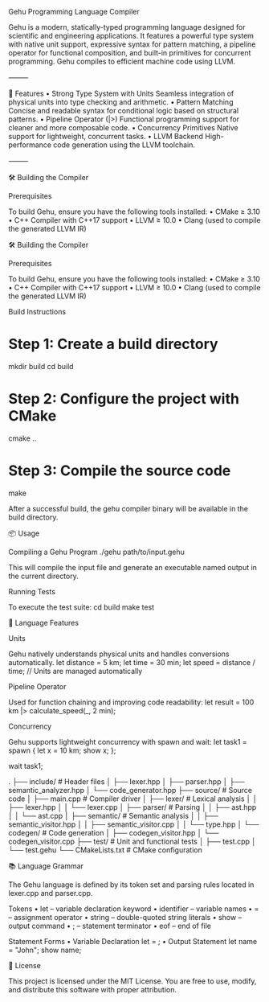 Gehu Programming Language Compiler

Gehu is a modern, statically-typed programming language designed for scientific and engineering applications. It features a powerful type system with native unit support, expressive syntax for pattern matching, a pipeline operator for functional composition, and built-in primitives for concurrent programming. Gehu compiles to efficient machine code using LLVM.

⸻

🚀 Features
	•	Strong Type System with Units
Seamless integration of physical units into type checking and arithmetic.
	•	Pattern Matching
Concise and readable syntax for conditional logic based on structural patterns.
	•	Pipeline Operator (|>)
Functional programming support for cleaner and more composable code.
	•	Concurrency Primitives
Native support for lightweight, concurrent tasks.
	•	LLVM Backend
High-performance code generation using the LLVM toolchain.

⸻

🛠️ Building the Compiler

Prerequisites

To build Gehu, ensure you have the following tools installed:
	•	CMake ≥ 3.10
	•	C++ Compiler with C++17 support
	•	LLVM ≥ 10.0
	•	Clang (used to compile the generated LLVM IR)

🛠️ Building the Compiler

Prerequisites

To build Gehu, ensure you have the following tools installed:
	•	CMake ≥ 3.10
	•	C++ Compiler with C++17 support
	•	LLVM ≥ 10.0
	•	Clang (used to compile the generated LLVM IR)

Build Instructions
# Step 1: Create a build directory
mkdir build
cd build

# Step 2: Configure the project with CMake
cmake ..

# Step 3: Compile the source code
make

After a successful build, the gehu compiler binary will be available in the build directory.


📦 Usage

Compiling a Gehu Program
./gehu path/to/input.gehu

This will compile the input file and generate an executable named output in the current directory.

Running Tests

To execute the test suite:
cd build
make test

🧠 Language Features

Units

Gehu natively understands physical units and handles conversions automatically.
let distance = 5 km;
let time = 30 min;
let speed = distance / time;  // Units are managed automatically

Pipeline Operator

Used for function chaining and improving code readability:
let result = 100 km |> calculate_speed(_, 2 min);

Concurrency

Gehu supports lightweight concurrency with spawn and wait:
let task1 = spawn {
    let x = 10 km;
    show x;
};

wait task1;

.
├── include/                  # Header files
│   ├── lexer.hpp
│   ├── parser.hpp
│   ├── semantic_analyzer.hpp
│   └── code_generator.hpp
├── source/                   # Source code
│   ├── main.cpp              # Compiler driver
│   ├── lexer/                # Lexical analysis
│   │   ├── lexer.hpp
│   │   └── lexer.cpp
│   ├── parser/               # Parsing
│   │   ├── ast.hpp
│   │   └── ast.cpp
│   ├── semantic/             # Semantic analysis
│   │   ├── semantic_visitor.hpp
│   │   ├── semantic_visitor.cpp
│   │   └── type.hpp
│   └── codegen/              # Code generation
│       ├── codegen_visitor.hpp
│       └── codegen_visitor.cpp
├── test/                     # Unit and functional tests
│   ├── test.cpp
│   └── test.gehu
└── CMakeLists.txt            # CMake configuration

📚 Language Grammar

The Gehu language is defined by its token set and parsing rules located in lexer.cpp and parser.cpp.

Tokens
	•	let – variable declaration keyword
	•	identifier – variable names
	•	= – assignment operator
	•	string – double-quoted string literals
	•	show – output command
	•	; – statement terminator
	•	eof – end of file

Statement Forms
	•	Variable Declaration
        let <identifier> = <string> ;
	•	Output Statement
        let name = "John";
        show name;

📄 License

This project is licensed under the MIT License. You are free to use, modify, and distribute this software with proper attribution.
